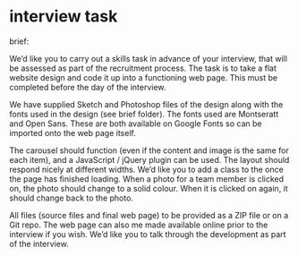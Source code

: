 # interview task

brief:

We’d like you to carry out a skills task in advance of your interview, that will be assessed as part of the recruitment process. The task is to take a flat website design and code it up into a functioning web page. This must be completed before the day of the interview.

We have supplied Sketch and Photoshop files of the design along with the fonts used in the design (see brief folder). The fonts used are Montseratt and Open Sans. These are both available on Google Fonts so can be imported onto the web page itself.

The carousel should function (even if the content and image is the same for each item), and a JavaScript / jQuery plugin can be used. The layout should respond nicely at different widths. We’d like you to add a class to the <body> once the page has finished loading. When a photo for a team member is clicked on, the photo should change to a solid colour. When it is clicked on again, it should change back to the photo.

All files (source files and final web page) to be provided as a ZIP file or on a Git repo. The web page can also me made available online prior to the interview if you wish. We’d like you to talk through the development as part of the interview.

